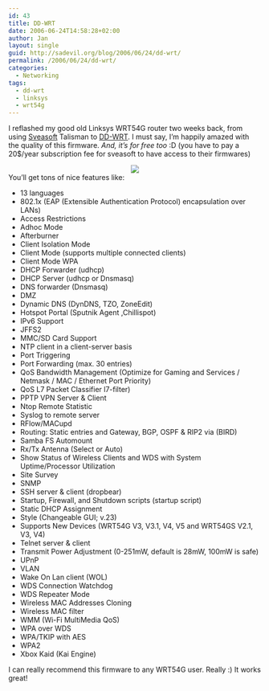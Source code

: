```yaml
---
id: 43
title: DD-WRT
date: 2006-06-24T14:58:28+02:00
author: Jan
layout: single
guid: http://sadevil.org/blog/2006/06/24/dd-wrt/
permalink: /2006/06/24/dd-wrt/
categories:
  - Networking
tags:
  - dd-wrt
  - linksys
  - wrt54g
---
```

I reflashed my good old Linksys WRT54G router two weeks back, from using <a href="http://www.sveasoft.com/" target="_blank" rel="noopener">Sveasoft</a> Talisman to <a href="https://www.dd-wrt.com" target="_blank" rel="noopener">DD-WRT</a>. I must say, I&#8217;m happily amazed with the quality of this firmware. _And, it&#8217;s for free too_ :D (you have to pay a 20$/year subscription fee for sveasoft to have access to their firmwares)

<center>
  <img src="https://kcore.org/wp-content/uploads/2006/06/ddwrt1.jpg" />
</center>You&#8217;ll get tons of nice features like:

  * 13 languages
  * 802.1x (EAP (Extensible Authentication Protocol) encapsulation over LANs)
  * Access Restrictions
  * Adhoc Mode
  * Afterburner
  * Client Isolation Mode
  * Client Mode (supports multiple connected clients)
  * Client Mode WPA
  * DHCP Forwarder (udhcp)
  * DHCP Server (udhcp or Dnsmasq)
  * DNS forwarder (Dnsmasq)
  * DMZ
  * Dynamic DNS (DynDNS, TZO, ZoneEdit)
  * Hotspot Portal (Sputnik Agent ,Chillispot)
  * IPv6 Support
  * JFFS2
  * MMC/SD Card Support
  * NTP client in a client-server basis
  * Port Triggering
  * Port Forwarding (max. 30 entries)
  * QoS Bandwidth Management (Optimize for Gaming and Services / Netmask / MAC / Ethernet Port Priority)
  * QoS L7 Packet Classifier l7-filter)
  * PPTP VPN Server & Client
  * Ntop Remote Statistic
  * Syslog to remote server
  * RFlow/MACupd
  * Routing: Static entries and Gateway, BGP, OSPF & RIP2 via (BIRD)
  * Samba FS Automount
  * Rx/Tx Antenna (Select or Auto)
  * Show Status of Wireless Clients and WDS with System Uptime/Processor Utilization
  * Site Survey
  * SNMP
  * SSH server & client (dropbear)
  * Startup, Firewall, and Shutdown scripts (startup script)
  * Static DHCP Assignment
  * Style (Changeable GUI; v.23)
  * Supports New Devices (WRT54G V3, V3.1, V4, V5 and WRT54GS V2.1, V3, V4)
  * Telnet server & client
  * Transmit Power Adjustment (0-251mW, default is 28mW, 100mW is safe)
  * UPnP
  * VLAN
  * Wake On Lan client (WOL)
  * WDS Connection Watchdog
  * WDS Repeater Mode
  * Wireless MAC Addresses Cloning
  * Wireless MAC filter
  * WMM (Wi-Fi MultiMedia QoS)
  * WPA over WDS
  * WPA/TKIP with AES
  * WPA2
  * Xbox Kaid (Kai Engine)

I can really recommend this firmware to any WRT54G user. Really :) It works great!